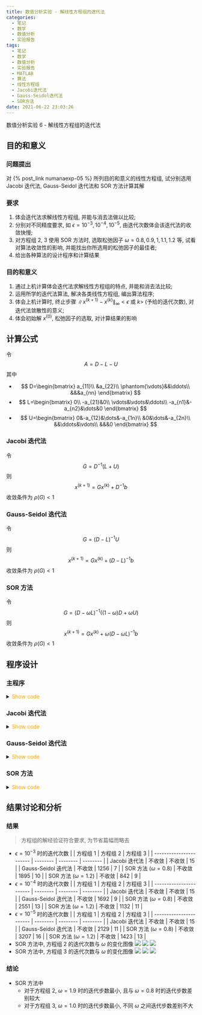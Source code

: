 ```yaml
---
title: 数值分析实验 - 解线性方程组的迭代法
categories:
  - 笔记
  - 数学
  - 数值分析
  - 实验报告
tags:
  - 笔记
  - 数学
  - 数值分析
  - 实验报告
  - MATLAB
  - 算法
  - 线性方程组
  - Jacobi迭代法
  - Gauss-Seidol迭代法
  - SOR方法
date: 2021-06-22 23:03:26
---
```


数值分析实验 6 - 解线性方程组的迭代法

<!-- more -->

## 目的和意义

### 问题提出

对 {% post_link numanaexp-05 %} 所列目的和意义的线性方程组, 试分别选用 Jacobi 迭代法, Gauss-Seidol 迭代法和 SOR 方法计算其解

### 要求

1. 体会迭代法求解线性方程组, 并能与消去法做以比较;
1. 分别对不同精度要求, 如 $\epsilon=10^{-3},10^{-4},10^{-5}$, 由迭代次数体会该迭代法的收敛快慢;
1. 对方程组 2, 3 使用 SOR 方法时, 选取松弛因子 $\omega=0.8, 0.9, 1, 1.1, 1.2$ 等, 试看对算法收敛性的影响, 并能找出你所选用的松弛因子的最佳者;
1. 给出各种算法的设计程序和计算结果

### 目的和意义

1. 通过上机计算体会迭代法求解线性方程组的特点, 并能和消去法比较;
1. 运用所学的迭代法算法, 解决各类线性方程组, 编出算法程序;
1. 体会上机计算时, 终止步骤 $\|x^{(k+1)}-x^{(k)}\|_{\infty}<\epsilon$ 或 $k>$ (予给的迭代次数), 对迭代法敛散性的意义;
1. 体会初始解 $x^{(0)}$, 松弛因子的选取, 对计算结果的影响

## 计算公式

令
$$A=D-L-U$$
其中

- $$
  D=\begin{bmatrix}
    a_{11}\\
    &a_{22}\\
    \phantom{\vdots}&&\ddots\\
    &&&a_{nn}
  \end{bmatrix}
  $$
- $$
  L=\begin{bmatrix}
    0\\
    -a_{21}&0\\
    \vdots&\vdots&\ddots\\
    -a_{n1}&-a_{n2}&\dots&0
  \end{bmatrix}
  $$
- $$
  U=\begin{bmatrix}
    0&-a_{12}&\dots&-a_{1n}\\
    &0&\dots&-a_{2n}\\
    &&\ddots&\vdots\\
    &&&0
  \end{bmatrix}
  $$

### Jacobi 迭代法

令
$$G=D^{-1}(L+U)$$
则
$$x^{(k+1)}=Gx^{(k)}+D^{-1}b$$
收敛条件为 $\rho(G)<1$

### Gauss-Seidol 迭代法

令
$$G=(D-L)^{-1}U$$
则
$$x^{(k+1)}=Gx^{(k)}+(D-L)^{-1}b$$
收敛条件为 $\rho(G)<1$

### SOR 方法

令
$$G=(D-\omega L)^{-1}((1-\omega)D+\omega U)$$
则
$$x^{(k+1)}=Gx^{(k)}+\omega(D-\omega L)^{-1}b$$
收敛条件为 $\rho(G)<1$

## 程序设计

### 主程序

<details>
<summary><font color='orange'>Show code</font></summary>

{% include_code lang:matlab numanaexp-06/main.m %}

</details>

### Jacobi 迭代法

<details>
<summary><font color='orange'>Show code</font></summary>

{% include_code lang:matlab numanaexp-06/jacobi.m %}

</details>

### Gauss-Seidol 迭代法

<details>
<summary><font color='orange'>Show code</font></summary>

{% include_code lang:matlab numanaexp-06/gauss_seidol.m %}

</details>

### SOR 方法

<details>
<summary><font color='orange'>Show code</font></summary>

{% include_code lang:matlab numanaexp-06/sor.m %}

</details>

## 结果讨论和分析

### 结果

> 方程组的解经验证符合要求, 为节省篇幅而略去

- $\epsilon=10^{-3}$ 时的迭代次数
  | | 方程组 1 | 方程组 2 | 方程组 3 |
  | ----------------------- | -------- | -------- | -------- |
  | Jacobi 迭代法 | 不收敛 | 不收敛 | 15 |
  | Gauss-Seidol 迭代法 | 不收敛 | 1256 | 7 |
  | SOR 方法 ($\omega=0.8$) | 不收敛 | 1895 | 10 |
  | SOR 方法 ($\omega=1.2$) | 不收敛 | 842 | 9 |
- $\epsilon=10^{-4}$ 时的迭代次数
  | | 方程组 1 | 方程组 2 | 方程组 3 |
  | ----------------------- | -------- | -------- | -------- |
  | Jacobi 迭代法 | 不收敛 | 不收敛 | 15 |
  | Gauss-Seidol 迭代法 | 不收敛 | 1692 | 9 |
  | SOR 方法 ($\omega=0.8$) | 不收敛 | 2551 | 13 |
  | SOR 方法 ($\omega=1.2$) | 不收敛 | 1132 | 11 |
- $\epsilon=10^{-5}$ 时的迭代次数
  | | 方程组 1 | 方程组 2 | 方程组 3 |
  | ----------------------- | -------- | -------- | -------- |
  | Jacobi 迭代法 | 不收敛 | 不收敛 | 15 |
  | Gauss-Seidol 迭代法 | 不收敛 | 2129 | 11 |
  | SOR 方法 ($\omega=0.8$) | 不收敛 | 3207 | 16 |
  | SOR 方法 ($\omega=1.2$) | 不收敛 | 1423 | 13 |
- SOR 方法中, 方程组 2 的迭代次数与 $\omega$ 的变化图像
  ![](eq2_1e-3.svg)
  ![](eq2_1e-4.svg)
  ![](eq2_1e-5.svg)
- SOR 方法中, 方程组 3 的迭代次数与 $\omega$ 的变化图像
  ![](eq3_1e-3.svg)
  ![](eq3_1e-4.svg)
  ![](eq3_1e-5.svg)

### 结论

- SOR 方法中
  - 对于方程组 2, $\omega=1.9$ 时的迭代步数最小, 且与 $\omega=0.8$ 时的迭代步数差别较大
  - 对于方程组 3, $\omega=1.0$ 时的迭代步数最小, 不同 $\omega$ 之间迭代步数差别不大
